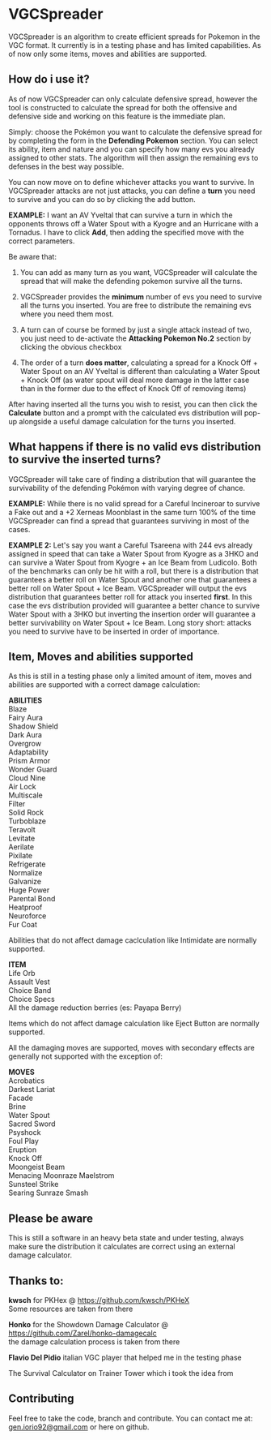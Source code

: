 # VGCSpreader
VGCSpreader is an algorithm to create efficient spreads for Pokemon in the VGC format. It currently is in a testing phase and has limited capabilities. As of now only some items, moves and abilities are supported.

## How do i use it?
As of now VGCSpreader can only calculate defensive spread, however the tool is constructed to calculate the spread for both the offensive and defensive side and working on this feature is the immediate plan.

Simply: choose the Pokémon you want to calculate the defensive spread for by completing the form in the **Defending Pokemon** section. You can select its ability, item and nature and you can specify how many evs you already assigned to other stats. The algorithm will then assign the remaining evs to defenses in the best way possible.

You can now move on to define whichever attacks you want to survive. In VGCSpreader attacks are not just attacks, you can define a **turn** you need to survive and you can do so by clicking the add button.

**EXAMPLE:** I want an AV Yveltal that can survive a turn in which the opponents throws off a Water Spout with a Kyogre and an Hurricane with a Tornadus. I have to click **Add**, then adding the specified move with the correct parameters. 

Be aware that:
1) You can add as many turn as you want, VGCSpreader will calculate the spread that will make the defending pokemon survive all the turns.

2) VGCSpreader provides the **minimum** number of evs you need to survive all the turns you inserted. You are free to distribute the remaining evs where you need them most.

2) A turn can of course be formed by just a single attack instead of two, you just need to de-activate the **Attacking Pokemon No.2** section by clicking the obvious checkbox

3) The order of a turn **does matter**, calculating a spread for a Knock Off + Water Spout on an AV Yveltal is different than calculating a Water Spout + Knock Off (as water spout will deal more damage in the latter case than in the former due to the effect of Knock Off of removing items)

After having inserted all the turns you wish to resist, you can then click the **Calculate** button and a prompt with the calculated evs distribution will pop-up alongside a useful damage calculation for the turns you inserted.

## What happens if there is no valid evs distribution to survive the inserted turns?
VGCSpreader will take care of finding a distribution that will guarantee the survivability of the defending Pokémon with varying degree of chance.

**EXAMPLE:** While there is no valid spread for a Careful Incineroar to survive a Fake out and a +2 Xerneas Moonblast in the same turn 100% of the time VGCSpreader can find a spread that guarantees surviving in most of the cases.

**EXAMPLE 2:** Let's say you want a Careful Tsareena with 244 evs already assigned in speed that can take a Water Spout from Kyogre as a 3HKO and can survive a Water Spout from Kyogre + an Ice Beam from Ludicolo. Both of the benchmarks can only be hit with a roll, but there is a distribution that guarantees a better roll on Water Spout and another one that guarantees a better roll on Water Spout + Ice Beam. VGCSpreader will output the evs distribution that guarantees better roll for attack you inserted **first**. In this case the evs distribution provided will guarantee a better chance to survive Water Spout with a 3HKO but inverting the insertion order will guarantee a better survivability on Water Spout + Ice Beam.
Long story short: attacks you need to survive have to be inserted in order of importance.

## Item, Moves and abilities supported 
As this is still in a testing phase only a limited amount of item, moves and abilities are supported with a correct damage calculation:

**ABILITIES**  
Blaze  
Fairy Aura  
Shadow Shield  
Dark Aura  
Overgrow  
Adaptability  
Prism Armor  
Wonder Guard  
Cloud Nine  
Air Lock  
Multiscale  
Filter  
Solid Rock  
Turboblaze  
Teravolt  
Levitate  
Aerilate  
Pixilate  
Refrigerate  
Normalize  
Galvanize  
Huge Power  
Parental Bond  
Heatproof  
Neuroforce  
Fur Coat  

Abilities that do not affect damage caclculation like Intimidate are normally supported.

**ITEM**  
Life Orb  
Assault Vest  
Choice Band  
Choice Specs  
All the damage reduction berries (es: Payapa Berry)  

Items which do not affect damage calculation like Eject Button are normally supported.

All the damaging moves are supported, moves with secondary effects are generally not supported with the exception of:

**MOVES**  
Acrobatics  
Darkest Lariat  
Facade  
Brine  
Water Spout  
Sacred Sword  
Psyshock  
Foul Play  
Eruption  
Knock Off  
Moongeist Beam  
Menacing Moonraze Maelstrom  
Sunsteel Strike  
Searing Sunraze Smash  

## Please be aware
This is still a software in an heavy beta state and under testing, always make sure the distribution it calculates are correct using an external damage calculator.

## Thanks to:
**kwsch** for PKHex @ https://github.com/kwsch/PKHeX  
Some resources are taken from there

**Honko** for the Showdown Damage Calculator @ https://github.com/Zarel/honko-damagecalc  
the damage calculation process is taken from there

**Flavio Del Pidio** italian VGC player that helped me in the testing phase

The Survival Calculator on Trainer Tower which i took the idea from

## Contributing
Feel free to take the code, branch and contribute. You can contact me at: gen.iorio92@gmail.com or here on github.
